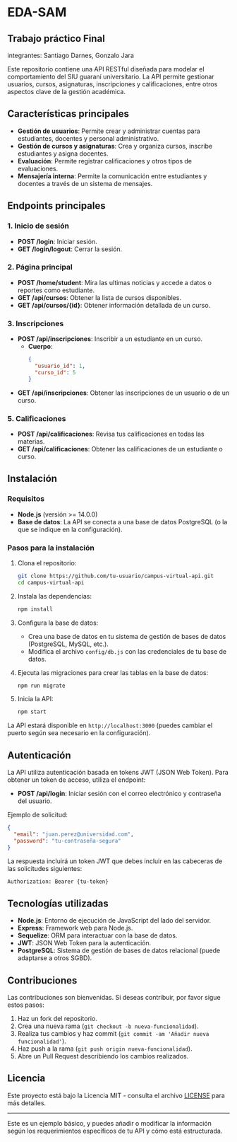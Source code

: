 # EDA-SAM

## Trabajo práctico Final

integrantes: Santiago Darnes, Gonzalo Jara

Este repositorio contiene una API RESTful diseñada para modelar el comportamiento del SIU guaraní universitario. La API permite gestionar usuarios, cursos, asignaturas, inscripciones y calificaciones, entre otros aspectos clave de la gestión académica.

## Características principales

- **Gestión de usuarios**: Permite crear y administrar cuentas para estudiantes, docentes y personal administrativo.
- **Gestión de cursos y asignaturas**: Crea y organiza cursos, inscribe estudiantes y asigna docentes.
- **Evaluación**: Permite registrar calificaciones y otros tipos de evaluaciones.
- **Mensajería interna**: Permite la comunicación entre estudiantes y docentes a través de un sistema de mensajes.

## Endpoints principales


### 1. **Inicio de sesión**
- **POST /login**: Iniciar sesión.
- **GET /login/logout**: Cerrar la sesión.

### 2. **Página principal**
- **POST /home/student**: Mira las ultimas noticias y accede a datos o reportes como estudiante.
- **GET /api/cursos**: Obtener la lista de cursos disponibles.
- **GET /api/cursos/{id}**: Obtener información detallada de un curso.

### 3. **Inscripciones**
- **POST /api/inscripciones**: Inscribir a un estudiante en un curso.
  - **Cuerpo**:
    ```json
    {
      "usuario_id": 1,
      "curso_id": 5
    }
    ```
- **GET /api/inscripciones**: Obtener las inscripciones de un usuario o de un curso.

### 5. **Calificaciones**
- **POST /api/calificaciones**: Revisa tus calificaciones en todas las materias.
- **GET /api/calificaciones**: Obtener las calificaciones de un estudiante o curso.

## Instalación

### Requisitos

- **Node.js** (versión >= 14.0.0)
- **Base de datos**: La API se conecta a una base de datos PostgreSQL (o la que se indique en la configuración).

### Pasos para la instalación

1. Clona el repositorio:
   ```bash
   git clone https://github.com/tu-usuario/campus-virtual-api.git
   cd campus-virtual-api
   ```

2. Instala las dependencias:
   ```bash
   npm install
   ```

3. Configura la base de datos:
   - Crea una base de datos en tu sistema de gestión de bases de datos (PostgreSQL, MySQL, etc.).
   - Modifica el archivo `config/db.js` con las credenciales de tu base de datos.

4. Ejecuta las migraciones para crear las tablas en la base de datos:
   ```bash
   npm run migrate
   ```

5. Inicia la API:
   ```bash
   npm start
   ```

La API estará disponible en `http://localhost:3000` (puedes cambiar el puerto según sea necesario en la configuración).

## Autenticación

La API utiliza autenticación basada en tokens JWT (JSON Web Token). Para obtener un token de acceso, utiliza el endpoint:

- **POST /api/login**: Iniciar sesión con el correo electrónico y contraseña del usuario.

Ejemplo de solicitud:

```json
{
  "email": "juan.perez@universidad.com",
  "password": "tu-contraseña-segura"
}
```

La respuesta incluirá un token JWT que debes incluir en las cabeceras de las solicitudes siguientes:

```bash
Authorization: Bearer {tu-token}
```

## Tecnologías utilizadas

- **Node.js**: Entorno de ejecución de JavaScript del lado del servidor.
- **Express**: Framework web para Node.js.
- **Sequelize**: ORM para interactuar con la base de datos.
- **JWT**: JSON Web Token para la autenticación.
- **PostgreSQL**: Sistema de gestión de bases de datos relacional (puede adaptarse a otros SGBD).

## Contribuciones

Las contribuciones son bienvenidas. Si deseas contribuir, por favor sigue estos pasos:

1. Haz un fork del repositorio.
2. Crea una nueva rama (`git checkout -b nueva-funcionalidad`).
3. Realiza tus cambios y haz commit (`git commit -am 'Añadir nueva funcionalidad'`).
4. Haz push a la rama (`git push origin nueva-funcionalidad`).
5. Abre un Pull Request describiendo los cambios realizados.

## Licencia

Este proyecto está bajo la Licencia MIT - consulta el archivo [LICENSE](LICENSE) para más detalles.

---

Este es un ejemplo básico, y puedes añadir o modificar la información según los requerimientos específicos de tu API y cómo está estructurada.